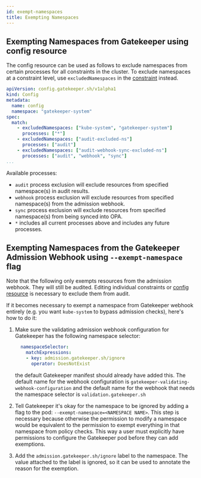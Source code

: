 ```yaml
---
id: exempt-namespaces
title: Exempting Namespaces
---
```


## Exempting Namespaces from Gatekeeper using config resource

The config resource can be used as follows to exclude namespaces from certain processes for all constraints in the cluster. To exclude namespaces at a constraint level, use `excludedNamespaces` in the [constraint](howto.md#constraints) instead.

```yaml
apiVersion: config.gatekeeper.sh/v1alpha1
kind: Config
metadata:
  name: config
  namespace: "gatekeeper-system"
spec:
  match:
    - excludedNamespaces: ["kube-system", "gatekeeper-system"]
      processes: ["*"]
    - excludedNamespaces: ["audit-excluded-ns"]
      processes: ["audit"]
    - excludedNamespaces: ["audit-webhook-sync-excluded-ns"]
      processes: ["audit", "webhook", "sync"]
...
```

Available processes:
- `audit` process exclusion will exclude resources from specified namespace(s) in audit results.
- `webhook` process exclusion will exclude resources from specified namespace(s) from the admission webhook.
- `sync` process exclusion will exclude resources from specified namespace(s) from being synced into OPA.
- `*` includes all current processes above and includes any future processes.

## Exempting Namespaces from the Gatekeeper Admission Webhook using `--exempt-namespace` flag

Note that the following only exempts resources from the admission webhook. They will still be audited. Editing individual constraints or [config resource](#exempting-namespaces-from-gatekeeper-using-config-resource) is
necessary to exclude them from audit.

If it becomes necessary to exempt a namespace from Gatekeeper webhook entirely (e.g. you want `kube-system` to bypass admission checks), here's how to do it:

   1. Make sure the validating admission webhook configuration for Gatekeeper has the following namespace selector:

        ```yaml
          namespaceSelector:
            matchExpressions:
            - key: admission.gatekeeper.sh/ignore
              operator: DoesNotExist
        ```
      the default Gatekeeper manifest should already have added this. The default name for the
      webhook configuration is `gatekeeper-validating-webhook-configuration` and the default
      name for the webhook that needs the namespace selector is `validation.gatekeeper.sh`

   2. Tell Gatekeeper it's okay for the namespace to be ignored by adding a flag to the pod:
      `--exempt-namespace=<NAMESPACE NAME>`. This step is necessary because otherwise the
      permission to modify a namespace would be equivalent to the permission to exempt everything
      in that namespace from policy checks. This way a user must explicitly have permissions
      to configure the Gatekeeper pod before they can add exemptions.

   3. Add the `admission.gatekeeper.sh/ignore` label to the namespace. The value attached
      to the label is ignored, so it can be used to annotate the reason for the exemption.
